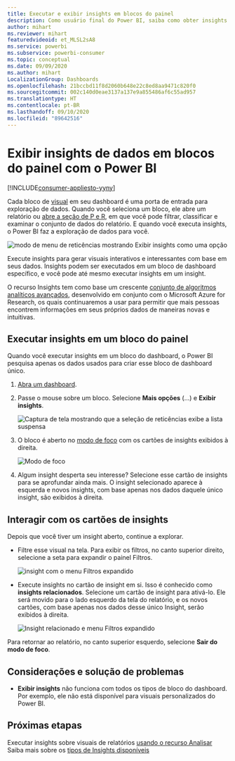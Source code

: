 ```yaml
---
title: Executar e exibir insights em blocos do painel
description: Como usuário final do Power BI, saiba como obter insights sobre seus blocos de painel.
author: mihart
ms.reviewer: mihart
featuredvideoid: et_MLSL2sA8
ms.service: powerbi
ms.subservice: powerbi-consumer
ms.topic: conceptual
ms.date: 09/09/2020
ms.author: mihart
LocalizationGroup: Dashboards
ms.openlocfilehash: 21bccbd11f8d2060b648e22c8ed8aa9471c820f0
ms.sourcegitcommit: 002c140d0eae3137a137e9a855486af6c55ad957
ms.translationtype: HT
ms.contentlocale: pt-BR
ms.lasthandoff: 09/10/2020
ms.locfileid: "89642516"
---
```

# <a name="view-data-insights-on-dashboard-tiles-with-power-bi"></a>Exibir insights de dados em blocos do painel com o Power BI

[!INCLUDE[consumer-appliesto-yyny](../includes/consumer-appliesto-yyny.md)]

Cada bloco de [visual](end-user-tiles.md) em seu dashboard é uma porta de entrada para exploração de dados. Quando você seleciona um bloco, ele abre um relatório ou [abre a seção de P e R](end-user-q-and-a.md), em que você pode filtrar, classificar e examinar o conjunto de dados do relatório. E quando você executa insights, o Power BI faz a exploração de dados para você.

![modo de menu de reticências mostrando Exibir insights como uma opção](./media/end-user-insights/power-bi-insight.png)

Execute insights para gerar visuais interativos e interessantes com base em seus dados. Insights podem ser executados em um bloco de dashboard específico, e você pode até mesmo executar insights em um insight.

O recurso Insights tem como base um crescente [conjunto de algoritmos analíticos avançados](end-user-insight-types.md), desenvolvido em conjunto com o Microsoft Azure for Research, os quais continuaremos a usar para permitir que mais pessoas encontrem informações em seus próprios dados de maneiras novas e intuitivas.

## <a name="run-insights-on-a-dashboard-tile"></a>Executar insights em um bloco do painel
Quando você executar insights em um bloco do dashboard, o Power BI pesquisa apenas os dados usados para criar esse bloco de dashboard único. 

1. [Abra um dashboard](end-user-dashboards.md).
2. Passe o mouse sobre um bloco. Selecione **Mais opções** (...) e **Exibir insights**. 

    ![Captura de tela mostrando que a seleção de reticências exibe a lista suspensa](./media/end-user-insights/power-bi-hover.png)


3. O bloco é aberto no [modo de foco](end-user-focus.md) com os cartões de insights exibidos à direita.    
   
    ![Modo de foco](./media/end-user-insights/power-bi-insights-tiles.png)    
4. Algum insight desperta seu interesse? Selecione esse cartão de insights para se aprofundar ainda mais. O insight selecionado aparece à esquerda e novos insights, com base apenas nos dados daquele único insight, são exibidos à direita.    

 ## <a name="interact-with-the-insight-cards"></a>Interagir com os cartões de insights
Depois que você tiver um insight aberto, continue a explorar.

   * Filtre esse visual na tela.  Para exibir os filtros, no canto superior direito, selecione a seta para expandir o painel Filtros.

      ![insight com o menu Filtros expandido](./media/end-user-insights/power-bi-filter.png)
   
   * Execute insights no cartão de insight em si. Isso é conhecido como **insights relacionados**. Selecione um cartão de insight para ativá-lo. Ele será movido para o lado esquerdo da tela do relatório, e os novos cartões, com base apenas nos dados desse único Insight, serão exibidos à direita.
   
      ![Insight relacionado e menu Filtros expandido](./media/end-user-insights/power-bi-insights-card.png)
   
     
Para retornar ao relatório, no canto superior esquerdo, selecione **Sair do modo de foco**.

## <a name="considerations-and-troubleshooting"></a>Considerações e solução de problemas
- **Exibir insights** não funciona com todos os tipos de bloco do dashboard. Por exemplo, ele não está disponível para visuais personalizados do Power BI.<!--[Power BI visuals](end-user-custom-visuals.md)-->


## <a name="next-steps"></a>Próximas etapas

Executar insights sobre visuais de relatórios [usando o recurso Analisar](end-user-analyze-visuals.md)    
Saiba mais sobre os [tipos de Insights disponíveis](end-user-insight-types.md)

